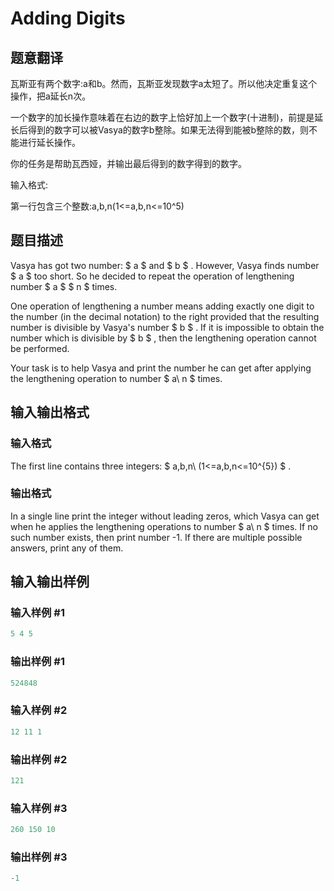# Adding Digits

## 题意翻译

瓦斯亚有两个数字:a和b。然而，瓦斯亚发现数字a太短了。所以他决定重复这个操作，把a延长n次。

一个数字的加长操作意味着在右边的数字上恰好加上一个数字(十进制)，前提是延长后得到的数字可以被Vasya的数字b整除。如果无法得到能被b整除的数，则不能进行延长操作。

你的任务是帮助瓦西娅，并输出最后得到的数字得到的数字。

输入格式:

第一行包含三个整数:a,b,n(1<=a,b,n<=10^5)

## 题目描述

Vasya has got two number: $ a $ and $ b $ . However, Vasya finds number $ a $ too short. So he decided to repeat the operation of lengthening number $ a $ $ n $ times.

One operation of lengthening a number means adding exactly one digit to the number (in the decimal notation) to the right provided that the resulting number is divisible by Vasya's number $ b $ . If it is impossible to obtain the number which is divisible by $ b $ , then the lengthening operation cannot be performed.

Your task is to help Vasya and print the number he can get after applying the lengthening operation to number $ a\ n $ times.

## 输入输出格式

### 输入格式

The first line contains three integers: $ a,b,n\ (1<=a,b,n<=10^{5}) $ .

### 输出格式

In a single line print the integer without leading zeros, which Vasya can get when he applies the lengthening operations to number $ a\ n $ times. If no such number exists, then print number -1. If there are multiple possible answers, print any of them.

## 输入输出样例

### 输入样例 #1

```cpp
5 4 5

```
### 输出样例 #1

```cpp
524848

```
### 输入样例 #2

```cpp
12 11 1

```
### 输出样例 #2

```cpp
121

```
### 输入样例 #3

```cpp
260 150 10

```
### 输出样例 #3

```cpp
-1

```

